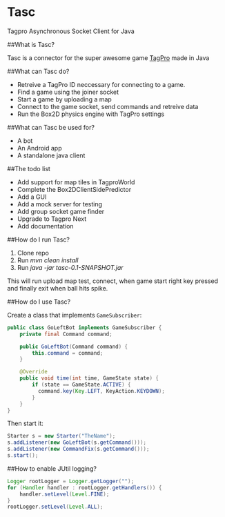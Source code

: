 # Tasc

Tagpro Asynchronous Socket Client for Java

##What is Tasc?

Tasc is a connector for the super awesome game [TagPro](http://tagpro.koalabeast.com/) made in Java


##What can Tasc do?

* Retreive a TagPro ID neccessary for connecting to a game.
* Find a game using the joiner socket
* Start a game by uploading a map
* Connect to the game socket, send commands and retreive data
* Run the Box2D physics engine with TagPro settings

##What can Tasc be used for?

* A bot
* An Android app
* A standalone java client

##The todo list

* Add support for map tiles in TagproWorld
* Complete the Box2DClientSidePredictor
* Add a GUI
* Add a mock server for testing
* Add group socket game finder
* Upgrade to Tagpro Next
* Add documentation


##How do I run Tasc?

1. Clone repo
2. Run *mvn clean install*
3. Run *java -jar tasc-0.1-SNAPSHOT.jar*

This will run upload map test, connect, when game start right key pressed and finally exit when ball hits spike.

##How do I use Tasc?

Create a class that implements `GameSubscriber`:

```java
public class GoLeftBot implements GameSubscriber {
    private final Command command;

    public GoLeftBot(Command command) {
        this.command = command;
    }

    @Override
    public void time(int time, GameState state) {
        if (state == GameState.ACTIVE) {
          command.key(Key.LEFT, KeyAction.KEYDOWN);
        }
    }
}
```

Then start it:
```java
Starter s = new Starter("TheName");
s.addListener(new GoLeftBot(s.getCommand()));
s.addListener(new CommandFix(s.getCommand()));
s.start();
```

##How to enable JUtil logging?

```java
Logger rootLogger = Logger.getLogger("");
for (Handler handler : rootLogger.getHandlers()) {
    handler.setLevel(Level.FINE);
}
rootLogger.setLevel(Level.ALL);
```




